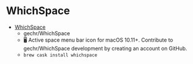 # WhichSpace
- [WhichSpace](https://github.com/gechr/WhichSpace)
  -  gechr/WhichSpace
  - 🖥  Active space menu bar icon for macOS 10.11+. Contribute to gechr/WhichSpace development by creating an account on GitHub.
  - `brew cask install whichspace`
